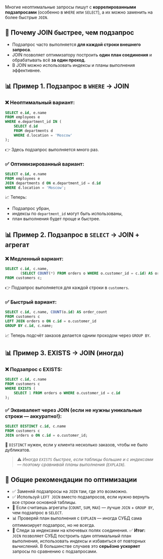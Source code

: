 Многие неоптимальные запросы пишут с **коррелированными подзапросами** (особенно в `WHERE` или `SELECT`), а их можно заменить на более быстрые `JOIN`.
## 🧠 Почему JOIN быстрее, чем подзапрос
- Подзапрос часто выполняется **для каждой строки внешнего запроса**.
- JOIN позволяет оптимизатору построить **один план соединения** и обрабатывать всё **за один проход**.
- В JOIN можно использовать индексы и планы выполнения эффективнее.
## 📊 Пример 1. Подзапрос в `WHERE` → JOIN
### ❌ Неоптимальный вариант:
```sql
SELECT e.id, e.name
FROM employees e
WHERE e.department_id IN (
    SELECT d.id
    FROM departments d
    WHERE d.location = 'Moscow'
);
```
👉 Здесь подзапрос выполняется много раз.
### ✅ Оптимизированный вариант:
```sql
SELECT e.id, e.name
FROM employees e
JOIN departments d ON e.department_id = d.id
WHERE d.location = 'Moscow';
```
📈 Теперь:
- Подзапрос убран,
- индексы по `department_id` могут быть использованы,
- план выполнения будет проще и быстрее.
## 📊 Пример 2. Подзапрос в `SELECT` → JOIN + агрегат
### ❌ Медленный вариант:
```sql
SELECT c.id, c.name,
       (SELECT COUNT(*) FROM orders o WHERE o.customer_id = c.id) AS order_count
FROM customers c;
```
👉 Подзапрос выполняется для каждой строки в `customers`.
### ✅ Быстрый вариант:
```sql
SELECT c.id, c.name, COUNT(o.id) AS order_count
FROM customers c
LEFT JOIN orders o ON c.id = o.customer_id
GROUP BY c.id, c.name;
```
📈 Теперь подсчёт заказов делается одним проходом через `GROUP BY`.
## 📊 Пример 3. EXISTS → JOIN (иногда)
### ❌ Подзапрос с EXISTS:
```sql
SELECT c.id, c.name
FROM customers c
WHERE EXISTS (
    SELECT 1 FROM orders o WHERE o.customer_id = c.id
);
```
### ✅ Эквивалент через JOIN (если не нужны уникальные строки — аккуратно!):
```sql
SELECT DISTINCT c.id, c.name
FROM customers c
JOIN orders o ON c.id = o.customer_id;
```
📌 `DISTINCT` нужен, если у клиента несколько заказов, чтобы не было дубликатов.
> ⚠️ _Иногда `EXISTS` быстрее, если таблицы большие и с индексами — поэтому сравнивай планы выполнения (`EXPLAIN`)._
## 🧭 Общие рекомендации по оптимизации
- ✅ Заменяй подзапросы на `JOIN` там, где это возможно.
- ✅ Используй `LEFT JOIN` вместо подзапросов, если нужно вернуть все строки основной таблицы.
- 🧮 Если считаешь агрегаты (`COUNT`, `SUM`, `MAX`) — лучше `JOIN` + `GROUP BY`, чем подзапрос в `SELECT`.
- 📊 Проверяй план выполнения с `EXPLAIN` — иногда СУБД сама оптимизирует подзапрос, но не всегда.
- 🧭 Следи за индексами на ключевых полях соединения.
✅ **Итог:**  
`JOIN` позволяет СУБД построить один оптимальный план выполнения, использовать индексы и избавиться от повторных вычислений. В большинстве случаев это **серьёзно ускоряет** запросы по сравнению с подзапросами.